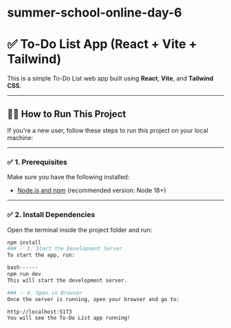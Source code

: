 # summer-school-online-day-6
# ✅ To-Do List App (React + Vite + Tailwind)

This is a simple To-Do List web app built using **React**, **Vite**, and **Tailwind CSS**.

---

## 🧑‍💻 How to Run This Project

If you're a new user, follow these steps to run this project on your local machine:

---

### ✅ 1. Prerequisites

Make sure you have the following installed:

- [Node.js and npm](https://nodejs.org/) (recommended version: Node 18+)

---

### ✅ 2. Install Dependencies

Open the terminal inside the project folder and run:

```bash
npm install
### ✅ 3. Start the Development Server
To start the app, run:

bash------
npm run dev
This will start the development server.

### ✅ 4. Open in Browser
Once the server is running, open your browser and go to:

http://localhost:5173
You will see the To-Do List app running!
